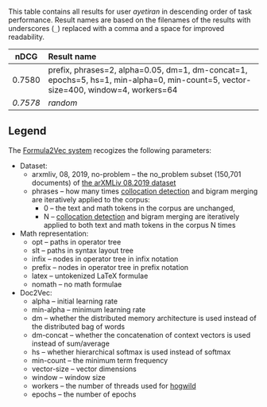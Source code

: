 This table contains all results for user *ayetiran* in descending order of task
performance.  Result names are based on the filenames of the results with
underscores (`_`) replaced with a comma and a space for improved readability.

| nDCG | Result name |
|------|:------------|
| 0.7580 | prefix, phrases=2, alpha=0.05, dm=1, dm-concat=1, epochs=5, hs=1, min-alpha=0, min-count=5, vector-size=400, window=4, workers=64 |
| *0.7578* | *random* |

## Legend

The [Formula2Vec system][scm-at-arqmath] recogizes the following parameters:

- Dataset:
  - arxmliv, 08, 2019, no-problem – the no\_problem subset (150,701 documents) of [the arXMLiv 08.2019 dataset][arxmliv-08-2019]
  - phrases – how many times [collocation detection][] and bigram merging are iteratively applied to the corpus:
    - 0 – the text and math tokens in the corpus are unchanged,
    - N –  [collocation detection][] and bigram merging are iteratively applied to both text and math tokens in the corpus N times
- Math representation:
  - opt – paths in operator tree
  - slt – paths in syntax layout tree
  - infix – nodes in operator tree in infix notation
  - prefix – nodes in operator tree in prefix notation
  - latex – untokenized LaTeX formulae
  - nomath – no math formulae
- Doc2Vec:
  - alpha – initial learning rate
  - min-alpha – minimum learning rate
  - dm – whether the distributed memory architecture is used instead of the distributed bag of words
  - dm-concat – whether the concatenation of context vectors is used instead of sum/average
  - hs – whether hierarchical softmax is used instead of softmax
  - min-count – the minimum term frequency
  - vector-size – vector dimensions
  - window – window size
  - workers – the number of threads used for [hogwild][]
  - epochs – the number of epochs

 [arxmliv-08-2019]: https://sigmathling.kwarc.info/resources/arxmliv-dataset-082019/
 [collocation detection]: https://radimrehurek.com/gensim/models/phrases.html
 [hogwild]: https://papers.nips.cc/paper/4390-hogwild-a-lock-free-approach-to-parallelizing-stochastic-gradient-descent
 [scm-at-arqmath]: https://gitlab.fi.muni.cz/xnovot32/scm-at-arqmath (Soft Cosine Measure at ARQMath)
